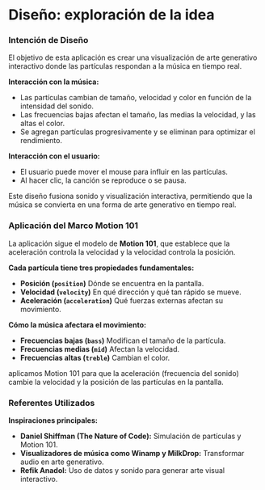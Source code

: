 # Diseño: exploración de la idea
### Intención de Diseño

El objetivo de esta aplicación es crear una visualización de arte generativo interactivo donde las partículas respondan a la música en tiempo real.


**Interacción con la música:**


-   Las partículas cambian de tamaño, velocidad y color en función de la intensidad del sonido.
-   Las frecuencias bajas afectan el tamaño, las medias la velocidad, y las altas el color.
-   Se agregan partículas progresivamente y se eliminan para optimizar el rendimiento.


**Interacción con el usuario:**


-   El usuario puede mover el mouse para influir en las partículas.
-   Al hacer clic, la canción se reproduce o se pausa.


Este diseño fusiona sonido y visualización interactiva, permitiendo que la música se convierta en una forma de arte generativo en tiempo real.


### Aplicación del Marco Motion 101

La aplicación sigue el modelo de **Motion 101**, que establece que la aceleración controla la velocidad y la velocidad controla la posición.


**Cada partícula tiene tres propiedades fundamentales:**


-   **Posición (`position`)**  Dónde se encuentra en la pantalla.
-   **Velocidad (`velocity`)** En qué dirección y qué tan rápido se mueve.
-   **Aceleración (`acceleration`)**  Qué fuerzas externas afectan su movimiento.


**Cómo la música afectara el movimiento:**


-   **Frecuencias bajas (`bass`)**  Modifican el tamaño de la partícula.
-   **Frecuencias medias (`mid`)**  Afectan la velocidad.
-   **Frecuencias altas (`treble`)**  Cambian el color.


aplicamos Motion 101 para que la aceleración (frecuencia del sonido) cambie la velocidad y la posición de las partículas en la pantalla.

### **Referentes Utilizados**


 **Inspiraciones principales:**


-   **Daniel Shiffman (The Nature of Code):** Simulación de partículas y Motion 101.
-   **Visualizadores de música como Winamp y MilkDrop:** Transformar audio en arte generativo.
-   **Refik Anadol:** Uso de datos y sonido para generar arte visual interactivo.
